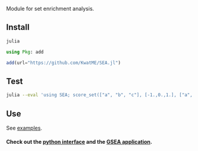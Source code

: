 Module for set enrichment analysis.

## Install

```sh
julia
```

```julia
using Pkg: add

add(url="https://github.com/KwatME/SEA.jl")
```

## Test

```sh
julia --eval 'using SEA; score_set(["a", "b", "c"], [-1.,0.,1.], ["a", "b"])'
```

## Use

See [examples](notebook/example.ipynb).

#### Check out the [python interface](https://github.com/KwatME/sea) and the [GSEA application](https://github.com/KwatME/gsea).
